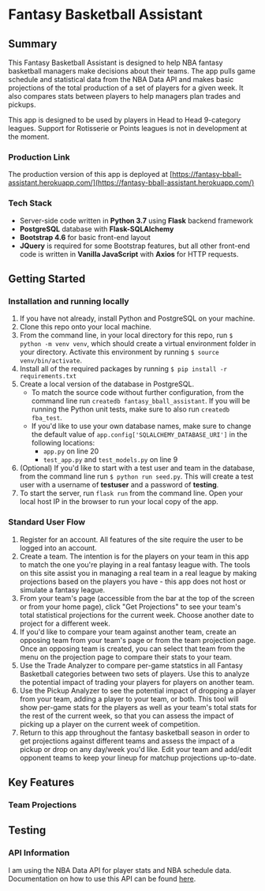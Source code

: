 # Fantasy Basketball Assistant
## Summary
This Fantasy Basketball Assistant is designed to help NBA fantasy basketball managers make decisions about their teams. The app pulls game schedule and statistical data from the NBA Data API and makes basic projections of the total production of a set of players for a given week. It also compares stats between players to help managers plan trades and pickups.

This app is designed to be used by players in Head to Head 9-category leagues. Support for Rotisserie or Points leagues is not in development at the moment.

### Production Link
The production version of this app is deployed at [https://fantasy-bball-assistant.herokuapp.com/](https://fantasy-bball-assistant.herokuapp.com/)

### Tech Stack
- Server-side code written in **Python 3.7** using **Flask** backend framework
- **PostgreSQL** database with **Flask-SQLAlchemy**
- **Bootstrap 4.6** for basic front-end layout
- **JQuery** is required for some Bootstrap features, but all other front-end code is written in **Vanilla JavaScript** with **Axios** for HTTP requests.

## Getting Started

### Installation and running locally
1. If you have not already, install Python and PostgreSQL on your machine.
2. Clone this repo onto your local machine.
3. From the command line, in your local directory for this repo, run `$ python -m venv venv`, which should create a virtual environment folder in your directory. Activate this environment by running `$ source venv/bin/activate`.
4. Install all of the required packages by running `$ pip install -r requirements.txt`
5. Create a local version of the database in PostgreSQL.
    - To match the source code without further configuration, from the command line run `createdb fantasy_bball_assistant`. If you will be running the Python unit tests, make sure to also run `createdb fba_test`.
    - If you'd like to use your own database names, make sure to change the default value of `app.config['SQLALCHEMY_DATABASE_URI']` in the following locations:
        - `app.py` on line 20
        - `test_app.py` and `test_models.py` on line 9
6. (Optional) If you'd like to start with a test user and team in the database, from the command line run `$ python run seed.py`. This will create a test user with a username of **testuser** and a password of **testing**.
7. To start the server, run `flask run` from the command line. Open your local host IP in the browser to run your local copy of the app.

### Standard User Flow

1. Register for an account. All features of the site require the user to be logged into an account.
2. Create a team. The intention is for the players on your team in this app to match the one you're playing in a real fantasy league with. The tools on this site assist you in managing a real team in a real league by making projections based on the players you have - this app does not host or simulate a fantasy league.
3. From your team's page (accessible from the bar at the top of the screen or from your home page), click "Get Projections" to see your team's total statistical projections for the current week. Choose another date to project for a different week.
4. If you'd like to compare your team against another team, create an opposing team from your team's page or from the team projection page. Once an opposing team is created, you can select that team from the menu on the projection page to compare their stats to your team.
5. Use the Trade Analyzer to compare per-game statstics in all Fantasy Basketball categories between two sets of players. Use this to analyze the potential impact of trading your players for players on another team.
6. Use the Pickup Analyzer to see the potential impact of dropping a player from your team, adding a player to your team, or both. This tool will show per-game stats for the players as well as your team's total stats for the rest of the current week, so that you can assess the impact of picking up a player on the current week of competition.
7. Return to this app throughout the fantasy basketball season in order to get projections against different teams and assess the impact of a pickup or drop on any day/week you'd like. Edit your team and add/edit opponent teams to keep your lineup for matchup projections up-to-date.


## Key Features
### Team Projections

## Testing


### API Information
I am using the NBA Data API for player stats and NBA schedule data. Documentation on how to use this API can be found [here](https://github.com/kashav/nba.js/blob/master/docs/api/DATA.md).
